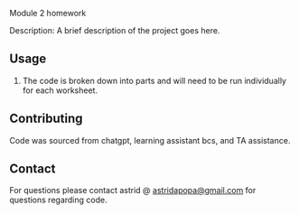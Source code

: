 Module 2 homework 

Description: A brief description of the project goes here.

## Usage

1. The code is broken down into parts and will need to be run individually for each worksheet. 

## Contributing

Code was sourced from chatgpt, learning assistant bcs, and TA assistance. 



## Contact

For questions please contact astrid @ astridapopa@gmail.com for questions regarding code. 

